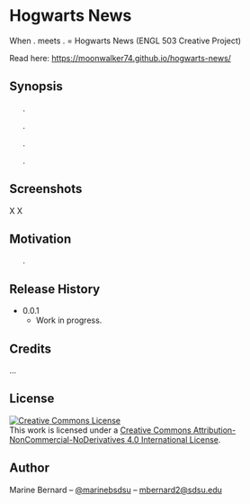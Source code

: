 # Hogwarts News
When . meets . = Hogwarts News (ENGL 503 Creative Project)

Read here: https://moonwalker74.github.io/hogwarts-news/

## Synopsis
&nbsp;&nbsp;&nbsp;&nbsp;&nbsp;&nbsp;.

&nbsp;&nbsp;&nbsp;&nbsp;&nbsp;&nbsp;.

&nbsp;&nbsp;&nbsp;&nbsp;&nbsp;&nbsp;.

&nbsp;&nbsp;&nbsp;&nbsp;&nbsp;&nbsp;.

## Screenshots
X X

## Motivation
&nbsp;&nbsp;&nbsp;&nbsp;&nbsp;&nbsp;.

## Release History
* 0.0.1
    * Work in progress.

## Credits
...

## License

<a rel="license" href="http://creativecommons.org/licenses/by-nc-nd/4.0/"><img alt="Creative Commons License" style="border-width:0" src="https://i.creativecommons.org/l/by-nc-nd/4.0/88x31.png" /></a><br />This work is licensed under a <a rel="license" href="http://creativecommons.org/licenses/by-nc-nd/4.0/">Creative Commons Attribution-NonCommercial-NoDerivatives 4.0 International License</a>.

## Author

Marine Bernard – [@marinebsdsu](https://twitter.com/marinebsdsu) – mbernard2@sdsu.edu
